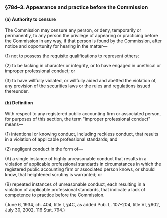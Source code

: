 ### §78d–3. Appearance and practice before the Commission ###

#### (a) Authority to censure ####

The Commission may censure any person, or deny, temporarily or permanently, to any person the privilege of appearing or practicing before the Commission in any way, if that person is found by the Commission, after notice and opportunity for hearing in the matter—

(1) not to possess the requisite qualifications to represent others;

(2) to be lacking in character or integrity, or to have engaged in unethical or improper professional conduct; or

(3) to have willfully violated, or willfully aided and abetted the violation of, any provision of the securities laws or the rules and regulations issued thereunder.

#### (b) Definition ####

With respect to any registered public accounting firm or associated person, for purposes of this section, the term "improper professional conduct" means—

(1) intentional or knowing conduct, including reckless conduct, that results in a violation of applicable professional standards; and

(2) negligent conduct in the form of—

(A) a single instance of highly unreasonable conduct that results in a violation of applicable professional standards in circumstances in which the registered public accounting firm or associated person knows, or should know, that heightened scrutiny is warranted; or

(B) repeated instances of unreasonable conduct, each resulting in a violation of applicable professional standards, that indicate a lack of competence to practice before the Commission.

(June 6, 1934, ch. 404, title I, §4C, as added Pub. L. 107–204, title VI, §602, July 30, 2002, 116 Stat. 794.)